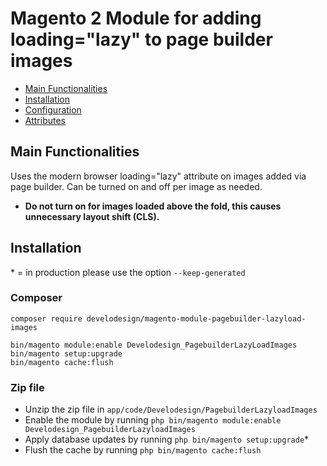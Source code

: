 # Magento 2 Module for adding loading="lazy" to page builder images
 
 - [Main Functionalities](#markdown-header-main-functionalities)
 - [Installation](#markdown-header-installation)
 - [Configuration](#markdown-header-configuration)
 - [Attributes](#markdown-header-attributes)


## Main Functionalities
Uses the modern browser loading="lazy" attribute on images added via page builder. Can be turned on and off per image as needed.

* **Do not turn on for images loaded above the fold, this causes unnecessary layout shift (CLS).**


## Installation
\* = in production please use the option `--keep-generated` 


### Composer

 ```
 composer require develodesign/magento-module-pagebuilder-lazyload-images

 bin/magento module:enable Develodesign_PagebuilderLazyLoadImages
 bin/magento setup:upgrade
 bin/magento cache:flush
```

### Zip file

 - Unzip the zip file in `app/code/Develodesign/PagebuilderLazyloadImages`
 - Enable the module by running `php bin/magento module:enable Develodesign_PagebuilderLazyloadImages`
 - Apply database updates by running `php bin/magento setup:upgrade`\*
 - Flush the cache by running `php bin/magento cache:flush`


